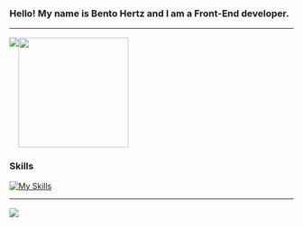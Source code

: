 ### Hello! My name is Bento Hertz and I am a Front-End developer.

<hr style="margin-bottom:16px;"/>

<div style="display:flex;margin-bottom:16px">
  <img src="https://github-readme-stats.vercel.app/api?username=Bento-Hertz&show_icons=true&theme=tokyonight"/>
  <img style="height:195px" src="https://github-readme-stats.vercel.app/api/top-langs/?username=Bento-Hertz&layout=compact&theme=tokyonight"/>
</div>

### Skills

[![My Skills](https://skillicons.dev/icons?i=html,css,js,ts,react,redux,sass)](https://skillicons.dev)

<hr style="margin-bottom:16px;"/>

<a href="https://www.linkedin.com/in/bento-hertz-08aa67281/">
  <img src="https://img.shields.io/badge/LinkedIn-0077B5?style=for-the-badge&logo=linkedin&logoColor=white"/>
</a>

